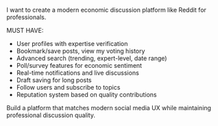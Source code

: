 I want to create a modern economic discussion platform like Reddit for professionals.

MUST HAVE:
- User profiles with expertise verification
- Bookmark/save posts, view my voting history
- Advanced search (trending, expert-level, date range)
- Poll/survey features for economic sentiment
- Real-time notifications and live discussions
- Draft saving for long posts
- Follow users and subscribe to topics
- Reputation system based on quality contributions

Build a platform that matches modern social media UX while maintaining professional discussion quality.